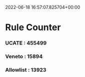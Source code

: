2022-06-18 16:57:07.825704+00:00
# Rule Counter 
 ### UCATE : 455499

 ### Veneto : 15894

 ### Allowlist : 13923